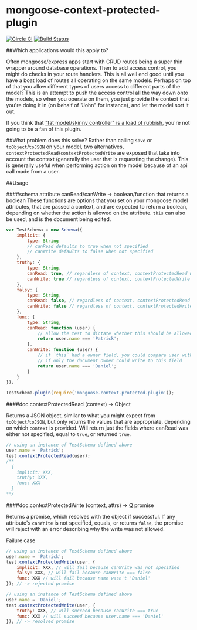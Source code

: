 mongoose-context-protected-plugin
=================================

[![Circle CI](https://circleci.com/gh/pwmckenna/mongoose-context-protected-plugin.svg?style=svg)](https://circleci.com/gh/pwmckenna/mongoose-context-protected-plugin)
[![Build Status](https://travis-ci.org/pwmckenna/mongoose-context-protected-plugin.svg?branch=master)](https://travis-ci.org/pwmckenna/mongoose-context-protected-plugin)

##Which applications would this apply to?

Often mongoose/express apps start with CRUD routes being a super thin wrapper around database operations. Then to add access control, you might do checks in your route handlers. This is all well end good until you have a boat load of routes all operating on the same models. Perhaps on top of that you allow different types of users access to different parts of the model? This is an attempt to push the access control all the way down onto the models, so when you operate on them, you just provide the context that you're doing it in (on behalf of "John" for instance), and let the model sort it out.

If you think that ["fat model/skinny controller" is a load of rubbish](http://blog.joncairns.com/2013/04/fat-model-skinny-controller-is-a-load-of-rubbish), you're not going to be a fan of this plugin.


##What problem does this solve?
Rather than calling `save` or `toObject`/`toJSON` on your model, two alternatives, `contextProtectedRead`/`contextProtectedWrite` are exposed that take into account the context (generally the user that is requesting the change). This is generally useful when performing action on the model because of an api call made from a user.

##Usage

####schema attribute canRead/canWrite -> boolean/function that returns a boolean
These functions are options that you set on your mongoose model attributes, that are passed a context, and are expected to return a boolean, depending on whether the action is allowed on the attribute. `this` can also be used, and is the document being edited.

```js
var TestSchema = new Schema({
    implicit: {
        type: String
        // canRead defaults to true when not specified
        // canWrite defaults to false when not specified
    },
    truthy: {
        type: String,
        canRead: true, // regardless of context, contextProtectedRead will return this value
        canWrite: true // regardless of context, contextProtectedWrite will allow writes to this attribute
    },
    falsy: {
        type: String,
        canRead: false, // regardless of context, contextProtectedRead will NOT return this value
        canWrite: false // regardless of context, contextProtectedWrite will NOT allow writes to this attribute
    },
    func: {
        type: String,
        canRead: function (user) {
            // allow the test to dictate whether this should be allowed or not
            return user.name === 'Patrick';
        },
        canWrite: function (user) {
            // if `this` had a owner field, you could compare user with this.owner
            // if only the document owner could write to this field
            return user.name === 'Daniel';
        }
    }
});

TestSchema.plugin(require('mongoose-context-protected-plugin'));
```

####doc.contextProtectedRead (context) -> Object

Returns a JSON object, similar to what you might expect from `toObject`/`toJSON`, but only returns the values that are appropriate, depending on which `context` is provided. Will return just the fields where canRead was either not specified, equal to `true`, or returned `true`.

```js
// using an instance of TestSchema defined above
user.name = 'Patrick';
test.contextProtectedRead(user);
/**
  {
    implicit: XXX,
    truthy: XXX,
    func: XXX
  }
**/
```

####doc.contextProtectedWrite (context, attrs) -> [Q](https://github.com/kriskowal/q) promise

Returns a promise, which resolves with the object if successful. If any attribute's `canWrite` is not specified, equals, or returns `false`, the promise will reject with an error describing why the write was not allowed.

Failure case
```js
// using an instance of TestSchema defined above
user.name = 'Patrick';
test.contextProtectedWrite(user, {
    implicit: XXX, // will fail because canWrite was not specified
    falsy: XXX, // will fail because canWrite === false
    func: XXX // will fail because name wasn't 'Daniel'
}); // -> rejected promise
```

```js
// using an instance of TestSchema defined above
user.name = 'Daniel';
test.contextProtectedWrite(user, {
    truthy: XXX, // will succeed because canWrite === true
    func: XXX // will succeed because user.name === 'Daniel'
}); // -> resolved promise
```
